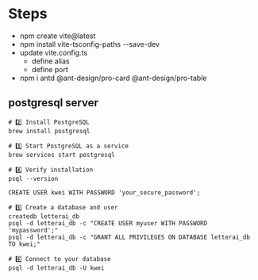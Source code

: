 # Steps

- npm create vite@latest
- npm install vite-tsconfig-paths --save-dev
- update vite.config.ts
  - define alias
  - define port
- npm i antd @ant-design/pro-card @ant-design/pro-table

## postgresql server

```
# 2️⃣ Install PostgreSQL
brew install postgresql

# 3️⃣ Start PostgreSQL as a service
brew services start postgresql

# 4️⃣ Verify installation
psql --version

CREATE USER kwei WITH PASSWORD 'your_secure_password';

# 5️⃣ Create a database and user
createdb letterai_db
psql -d letterai_db -c "CREATE USER myuser WITH PASSWORD 'mypassword';"
psql -d letterai_db -c "GRANT ALL PRIVILEGES ON DATABASE letterai_db TO kwei;"

# 6️⃣ Connect to your database
psql -d letterai_db -U kwei


```

